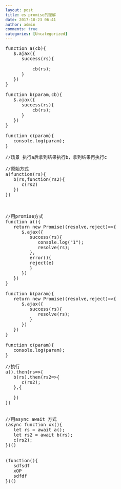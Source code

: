 ```yaml
---
layout: post
title: es promise的理解
date: 2017-10-23 06:41
author: admin
comments: true
categories: [Uncategorized]
---
```

<pre>function a(cb){
   $.ajax({
      success(rs){

          cb(rs);
      }
   })
}

function b(param,cb){
   $.ajax({
      success(rs){
          cb(rs);
      }
   })
}

function c(param){
   console.log(param);
}

//场景 执行a后拿到结果执行b，拿到结果再执行c

//原始方式
a(function(rs){
   b(rs,function(rs2){
      c(rs2)
   })
})



//用promise方式
function a(){
   return new Promise((resolve,reject)=&gt;{
      $.ajax({
         success(rs){
            console.log("1");
            resolve(rs);
         },
         error(){
         reject(e)
         }
      })
   })
}

function b(param){
   return new Promise((resolve,reject)=&gt;{
      $.ajax({
         success(rs){
            resolve(rs);
         }
      })
   })
}

function c(param){
   console.log(param);
}

//执行
a().then(rs=&gt;{
   b(rs).then(rs2=&gt;{
      c(rs2);
   },{

   })
})


//用async await 方式
(async function xx(){
   let rs = await a();
   let rs2 = await b(rs);
   c(rs2);
})()


(function(){
   sdfsdf
   xOP
   sdfdf
})()




</pre>
